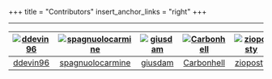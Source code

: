 +++
title = "Contributors"
insert_anchor_links = "right"
+++

---

<style>
  table{
    word-wrap: break-word;
    table-layout: fixed;
  }

</style>

[<img alt="ddevin96" src="https://avatars.githubusercontent.com/u/44373368?v=4&s=117 width=117">](https://github.com/ddevin96) |[<img alt="spagnuolocarmine" src="https://avatars.githubusercontent.com/u/10451219?v=4&s=117 width=117">](https://github.com/spagnuolocarmine) |[<img alt="giusdam" src="https://avatars.githubusercontent.com/u/29703024?v=4&s=117 width=117">](https://github.com/giusdam) |[<img alt="Carbonhell" src="https://avatars.githubusercontent.com/u/11891037?v=4&s=117 width=117">](https://github.com/Carbonhell) |[<img alt="zioposty" src="https://avatars.githubusercontent.com/u/45485134?v=4&s=117 width=117">](https://github.com/zioposty) |[<img alt="CARAMAo" src="https://avatars.githubusercontent.com/u/56078907?v=4&s=117 width=117">](https://github.com/CARAMAo) |[<img alt="MatDau" src="https://avatars.githubusercontent.com/u/25615801?v=4&s=117 width=117">](https://github.com/MatDau) |
:---:|:---:|:---:|:---:|:---:|:---:|:---:|
[ddevin96](https://github.com/ddevin96)|[spagnuolocarmine](https://github.com/spagnuolocarmine)|[giusdam](https://github.com/giusdam)|[Carbonhell](https://github.com/Carbonhell)|[zioposty](https://github.com/zioposty)|[CARAMAo](https://github.com/CARAMAo)|[MatDau](https://github.com/MatDau)|